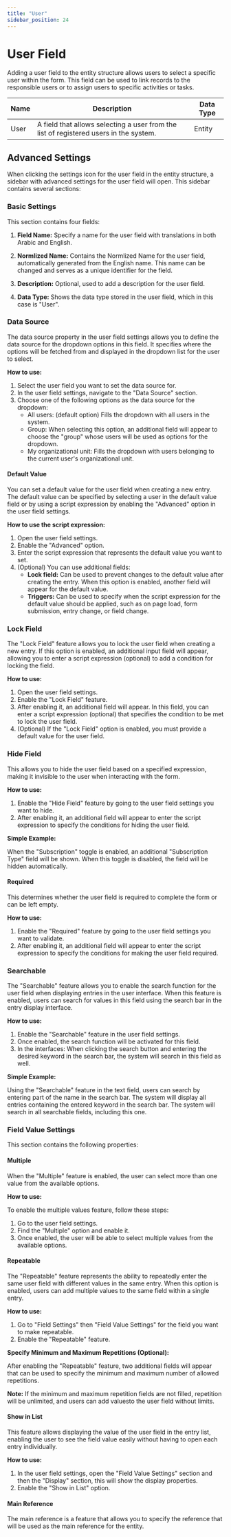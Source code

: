 ```yaml
---
title: "User"
sidebar_position: 24
---
```


# User Field

Adding a user field to the entity structure allows users to select a specific user within the form. This field can be used to link records to the responsible users or to assign users to specific activities or tasks.

| Name   | Description                                      | Data Type |
|--------|--------------------------------------------------|-----------|
| User   | A field that allows selecting a user from the list of registered users in the system. | Entity    |

## Advanced Settings

When clicking the settings icon for the user field in the entity structure, a sidebar with advanced settings for the user field will open. This sidebar contains several sections:

### Basic Settings

This section contains four fields:

1. **Field Name:** Specify a name for the user field with translations in both Arabic and English.

2. **Normlized Name:** Contains the Normlized Name for the user field, automatically generated from the English name. This name can be changed and serves as a unique identifier for the field.

3. **Description:** Optional, used to add a description for the user field.

4. **Data Type:** Shows the data type stored in the user field, which in this case is "User".

### Data Source

The data source property in the user field settings allows you to define the data source for the dropdown options in this field. It specifies where the options will be fetched from and displayed in the dropdown list for the user to select.

**How to use:**

1. Select the user field you want to set the data source for.
2. In the user field settings, navigate to the "Data Source" section.
3. Choose one of the following options as the data source for the dropdown:
   - All users: (default option) Fills the dropdown with all users in the system.
   - Group: When selecting this option, an additional field will appear to choose the "group" whose users will be used as options for the dropdown.
   - My organizational unit: Fills the dropdown with users belonging to the current user's organizational unit.

#### Default Value

You can set a default value for the user field when creating a new entry. The default value can be specified by selecting a user in the default value field or by using a script expression by enabling the "Advanced" option in the user field settings.

**How to use the script expression:**

1. Open the user field settings.
2. Enable the "Advanced" option.
3. Enter the script expression that represents the default value you want to set.
4. (Optional) You can use additional fields:
   - **Lock field:** Can be used to prevent changes to the default value after creating the entry. When this option is enabled, another field will appear for the default value.
    - **Triggers:** Can be used to specify when the script expression for the default value should be applied, such as on page load, form submission, entry change, or field change.

### Lock Field

The "Lock Field" feature allows you to lock the user field when creating a new entry. If this option is enabled, an additional input field will appear, allowing you to enter a script expression (optional) to add a condition for locking the field.

**How to use:**

1. Open the user field settings.
2. Enable the "Lock Field" feature.
3. After enabling it, an additional field will appear. In this field, you can enter a script expression (optional) that specifies the condition to be met to lock the user field.
4. (Optional) If the "Lock Field" option is enabled, you must provide a default value for the user field.

### Hide Field

This allows you to hide the user field based on a specified expression, making it invisible to the user when interacting with the form.

**How to use:**

1. Enable the "Hide Field" feature by going to the user field settings you want to hide.
2. After enabling it, an additional field will appear to enter the script expression to specify the conditions for hiding the user field.

**Simple Example:**

When the "Subscription" toggle is enabled, an additional "Subscription Type" field will be shown. When this toggle is disabled, the field will be hidden automatically.

#### Required

This determines whether the user field is required to complete the form or can be left empty.

**How to use:**

1. Enable the "Required" feature by going to the user field settings you want to validate.
2. After enabling it, an additional field will appear to enter the script expression to specify the conditions for making the user field required.

### Searchable

The "Searchable" feature allows you to enable the search function for the user field when displaying entries in the user interface. When this feature is enabled, users can search for values in this field using the search bar in the entry display interface.

**How to use:**

1. Enable the "Searchable" feature in the user field settings.
2. Once enabled, the search function will be activated for this field.
3. In the interfaces: When clicking the search button and entering the desired keyword in the search bar, the system will search in this field as well.

**Simple Example:**

Using the "Searchable" feature in the text field, users can search by entering part of the name in the search bar. The system will display all entries containing the entered keyword in the search bar. The system will search in all searchable fields, including this one.

### Field Value Settings

This section contains the following properties:

#### Multiple

When the "Multiple" feature is enabled, the user can select more than one value from the available options.

**How to use:**

To enable the multiple values feature, follow these steps:

1. Go to the user field settings.
2. Find the "Multiple" option and enable it.
3. Once enabled, the user will be able to select multiple values from the available options.

#### Repeatable

The "Repeatable" feature represents the ability to repeatedly enter the same user field with different values in the same entry. When this option is enabled, users can add multiple values to the same field within a single entry.

**How to use:**

1. Go to "Field Settings" then "Field Value Settings" for the field you want to make repeatable.
2. Enable the "Repeatable" feature.

**Specify Minimum and Maximum Repetitions (Optional):**

After enabling the "Repeatable" feature, two additional fields will appear that can be used to specify the minimum and maximum number of allowed repetitions.

**Note:** If the minimum and maximum repetition fields are not filled, repetition will be unlimited, and users can add values ​​to the user field without limits.

#### Show in List

This feature allows displaying the value of the user field in the entry list, enabling the user to see the field value easily without having to open each entry individually.

**How to use:**

1. In the user field settings, open the "Field Value Settings" section and then the "Display" section, this will show the display properties.
2. Enable the "Show in List" option.

#### Main Reference

The main reference is a feature that allows you to specify the reference that will be used as the main reference for the entity.